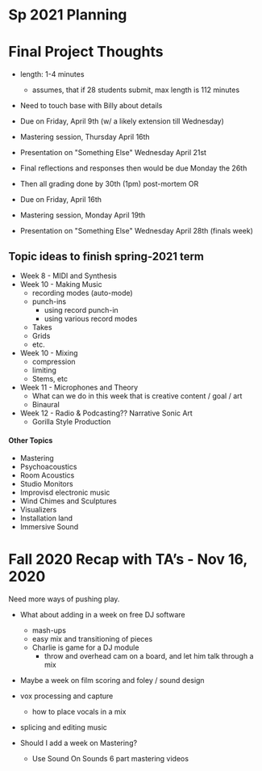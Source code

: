 # Sp 2021 Planning



# Final Project Thoughts

- length: 1-4 minutes
  - assumes, that if 28 students submit, max length is 112 minutes
- Need to touch base with Billy about details

- Due on Friday, April 9th (w/ a likely extension till Wednesday)
- Mastering session, Thursday April 16th
- Presentation on "Something Else" Wednesday April 21st
- Final reflections and responses then would be due Monday the 26th
- Then all grading done by 30th (1pm) post-mortem
OR
- Due on Friday, April 16th
- Mastering session, Monday April 19th
- Presentation on "Something Else" Wednesday April 28th (finals week)


## Topic ideas to finish spring-2021 term

- Week 8 - MIDI and Synthesis
- Week 10 - Making Music
	- recording modes (auto-mode)
	- punch-ins
		- using record punch-in
		- using various record modes
	- Takes
	- Grids
	- etc.
- Week 10 - Mixing
	- compression
	- limiting
	- Stems, etc
- Week 11 - Microphones and Theory
	- What can we do in this week that is creative content / goal / art
	- Binaural
- Week 12 - Radio & Podcasting?? Narrative Sonic Art
	- Gorilla Style Production

#### Other Topics
- Mastering
- Psychoacoustics
- Room Acoustics
- Studio Monitors
- Improvisd electronic music
- Wind Chimes and Sculptures
- Visualizers
- Installation land
- Immersive Sound



# Fall 2020 Recap with TA’s - Nov 16, 2020


Need more ways of pushing play.

- What about adding in a week on free DJ software
  - mash-ups
  - easy mix and transitioning of pieces
  - Charlie is game for a DJ module
    - throw and overhead cam on a board, and let him talk through a mix
- Maybe a week on film scoring and foley / sound design
- vox processing and capture
  - how to place vocals in a mix
- splicing and editing music


- Should I add a week on Mastering?
  - Use Sound On Sounds 6 part mastering videos
